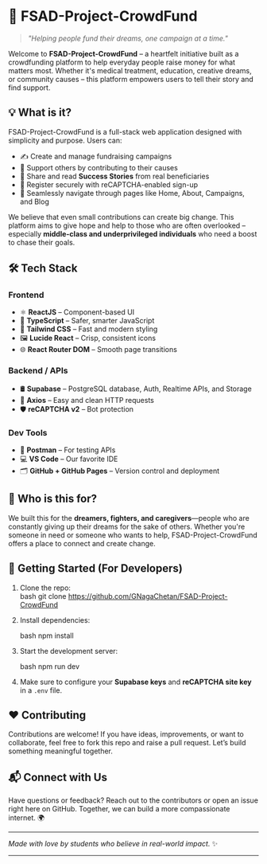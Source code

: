 # 🌟 FSAD-Project-CrowdFund

> *"Helping people fund their dreams, one campaign at a time."*

Welcome to **FSAD-Project-CrowdFund** – a heartfelt initiative built as a crowdfunding platform to help everyday people raise money for what matters most. Whether it's medical treatment, education, creative dreams, or community causes – this platform empowers users to tell their story and find support.

## 💡 What is it?

FSAD-Project-CrowdFund is a full-stack web application designed with simplicity and purpose. Users can:

- ✍️ Create and manage fundraising campaigns  
- 🤝 Support others by contributing to their causes  
- 📖 Share and read **Success Stories** from real beneficiaries  
- 🔐 Register securely with reCAPTCHA-enabled sign-up  
- 🔄 Seamlessly navigate through pages like Home, About, Campaigns, and Blog

We believe that even small contributions can create big change. This platform aims to give hope and help to those who are often overlooked – especially **middle-class and underprivileged individuals** who need a boost to chase their goals.

## 🛠️ Tech Stack

### Frontend
- ⚛️ **ReactJS** – Component-based UI  
- 🧠 **TypeScript** – Safer, smarter JavaScript  
- 🎨 **Tailwind CSS** – Fast and modern styling  
- 🖼️ **Lucide React** – Crisp, consistent icons  
- 🌐 **React Router DOM** – Smooth page transitions  

### Backend / APIs
- 🛢️ **Supabase** – PostgreSQL database, Auth, Realtime APIs, and Storage  
- 🔗 **Axios** – Easy and clean HTTP requests  
- 🛡️ **reCAPTCHA v2** – Bot protection  

### Dev Tools
- 🧪 **Postman** – For testing APIs  
- 💻 **VS Code** – Our favorite IDE  
- 🗂️ **GitHub + GitHub Pages** – Version control and deployment  

## 🎯 Who is this for?

We built this for the **dreamers, fighters, and caregivers**—people who are constantly giving up their dreams for the sake of others. Whether you're someone in need or someone who wants to help, FSAD-Project-CrowdFund offers a place to connect and create change.

## 🚀 Getting Started (For Developers)

1. Clone the repo:  
   bash
   git clone https://github.com/GNagaChetan/FSAD-Project-CrowdFund

2. Install dependencies:

   bash
   npm install
   

3. Start the development server:

   bash
   npm run dev
   

4. Make sure to configure your **Supabase keys** and **reCAPTCHA site key** in a `.env` file.

## ❤️ Contributing

Contributions are welcome! If you have ideas, improvements, or want to collaborate, feel free to fork this repo and raise a pull request. Let’s build something meaningful together.

## 📬 Connect with Us

Have questions or feedback? Reach out to the contributors or open an issue right here on GitHub.
Together, we can build a more compassionate internet. 🌍

---

*Made with love by students who believe in real-world impact.* ✨

---
